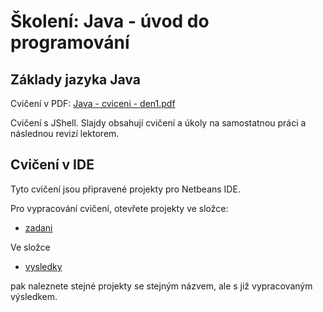 # Školení: Java - úvod do programování
## Základy jazyka Java

Cvičení v PDF: [Java - cviceni - den1.pdf](01-cviceni-zaklady/Java%20-%20cviceni%20-%20den1.pdf)

Cvičení s JShell. Slajdy obsahují cvičení a úkoly na samostatnou práci a následnou revizí lektorem.

## Cvičení v IDE

Tyto cvičení jsou připravené projekty pro Netbeans IDE. 

Pro vypracování cvičení, otevřete projekty ve složce:
* [zadani](zadani)

Ve složce

* [vysledky](vysledky)

 pak naleznete stejné projekty se stejným názvem, ale s již vypracovaným výsledkem.